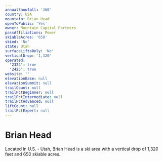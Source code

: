 ```yaml
---
annualSnowfall: '360'
country: USA
mountain: Brian Head
openToPublic: 'Yes'
owner: Mountain Capital Partners
passAffiliations: Power
skiableAcres: '650'
skied: 'No'
state: Utah
surfaceLiftsOnly: 'No'
verticalDrop: '1,320'
operated:
  '2324': true
  '2425': true
website: ''
elevationBase: null
elevationSummit: null
trailCount: null
trailPctBeginner: null
trailPctIntermediate: null
trailPctAdvanced: null
liftCount: null
trailPctExpert: null
---
```



# Brian Head

Located in U.S. - Utah, Brian Head is a ski area with a vertical drop of 1,320 feet and 650 skiable acres.
